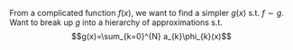 From a complicated function $f(x)$, we want to find a simpler $g(x)$ s.t. $f\sim g$. 
Want to break up $g$ into a hierarchy of approximations s.t.
$$g(x)=\sum_{k=0}^{N} a_{k}\phi_{k}(x)$$
